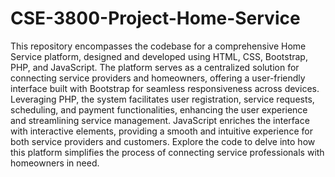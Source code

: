 # CSE-3800-Project-Home-Service
This repository encompasses the codebase for a comprehensive Home Service platform, designed and developed using HTML, CSS, Bootstrap, PHP, and JavaScript. The platform serves as a centralized solution for connecting service providers and homeowners, offering a user-friendly interface built with Bootstrap for seamless responsiveness across devices. Leveraging PHP, the system facilitates user registration, service requests, scheduling, and payment functionalities, enhancing the user experience and streamlining service management. JavaScript enriches the interface with interactive elements, providing a smooth and intuitive experience for both service providers and customers. Explore the code to delve into how this platform simplifies the process of connecting service professionals with homeowners in need.
